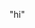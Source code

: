 <!doctype html>
<html lang="en">
   <head></head>
   <body>
      <div>
         <article>
            <p>
               "hi"
            </p>
         </article>
      </div>
   </body>
</html>
